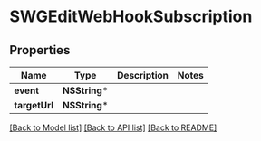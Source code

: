 # SWGEditWebHookSubscription

## Properties
Name | Type | Description | Notes
------------ | ------------- | ------------- | -------------
**event** | **NSString*** |  | 
**targetUrl** | **NSString*** |  | 

[[Back to Model list]](../README.md#documentation-for-models) [[Back to API list]](../README.md#documentation-for-api-endpoints) [[Back to README]](../README.md)


